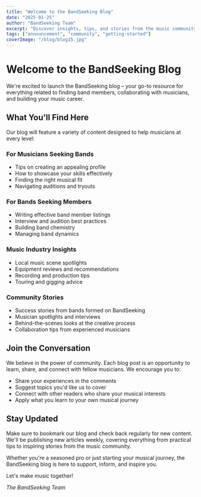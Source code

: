 ```yaml
---
title: "Welcome to the BandSeeking Blog"
date: "2025-01-25"
author: "BandSeeking Team"
excerpt: "Discover insights, tips, and stories from the music community. Learn how to connect with fellow musicians and grow your musical journey."
tags: ["announcement", "community", "getting-started"]
coverImage: "/blog/blog15.jpg"
---
```


# Welcome to the BandSeeking Blog

We're excited to launch the BandSeeking blog – your go-to resource for everything related to finding band members, collaborating with musicians, and building your music career.

## What You'll Find Here

Our blog will feature a variety of content designed to help musicians at every level:

### For Musicians Seeking Bands
- Tips on creating an appealing profile
- How to showcase your skills effectively
- Finding the right musical fit
- Navigating auditions and tryouts

### For Bands Seeking Members
- Writing effective band member listings
- Interview and audition best practices
- Building band chemistry
- Managing band dynamics

### Music Industry Insights
- Local music scene spotlights
- Equipment reviews and recommendations
- Recording and production tips
- Touring and gigging advice

### Community Stories
- Success stories from bands formed on BandSeeking
- Musician spotlights and interviews
- Behind-the-scenes looks at the creative process
- Collaboration tips from experienced musicians

## Join the Conversation

We believe in the power of community. Each blog post is an opportunity to learn, share, and connect with fellow musicians. We encourage you to:

- Share your experiences in the comments
- Suggest topics you'd like us to cover
- Connect with other readers who share your musical interests
- Apply what you learn to your own musical journey

## Stay Updated

Make sure to bookmark our blog and check back regularly for new content. We'll be publishing new articles weekly, covering everything from practical tips to inspiring stories from the music community.

Whether you're a seasoned pro or just starting your musical journey, the BandSeeking blog is here to support, inform, and inspire you.

Let's make music together!

*The BandSeeking Team*